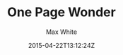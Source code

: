 ---
title: "One Page Wonder"
github: https://github.com/mushishi78/one-page-wonder-jekyll
demo: http://mushishi78.github.io/one-page-wonder-jekyll
author: Max White

ssg:
  - Jekyll
cms:
  - No Cms
date: 2015-04-22T13:12:24Z
github_branch: gh-pages
stale: true
---